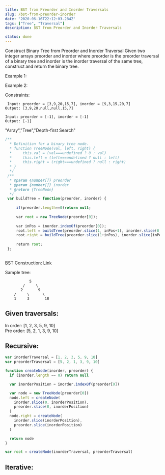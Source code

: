 ```yaml
---
title: BST from Preorder and Inorder Traversals
slug: /bst-from-preorder-inorder
date: "2020-06-16T22:12:03.284Z"
tags: ["Tree", "Traversal"]
description: BST from Preorder and Inorder Traversals

status: done
---
```


Construct Binary Tree from Preorder and Inorder Traversal
Given two integer arrays preorder and inorder where preorder is the preorder traversal of a binary tree and inorder is the inorder traversal of the same tree, construct and return the binary tree.

Example 1:

Example 2:

Constraints:

```
 Input: preorder = [3,9,20,15,7], inorder = [9,3,15,20,7]
Output: [3,9,20,null,null,15,7]

```

```
Input: preorder = [-1], inorder = [-1]
Output: [-1]

```

"Array","Tree","Depth-first Search"

```javascript
/**
  * Definition for a binary tree node.
  * function TreeNode(val, left, right) {
  *     this.val = (val===undefined ? 0 : val)
  *     this.left = (left===undefined ? null : left)
  *     this.right = (right===undefined ? null : right)
  * }
  */
 /**
  * @param {number[]} preorder
  * @param {number[]} inorder
  * @return {TreeNode}
  */
 var buildTree = function(preorder, inorder) {
     
     if(preorder.length==0)return null;
     
     var root = new TreeNode(preorder[0]);
     
     var inPos = inorder.indexOf(preorder[0]);
     root.left = buildTree(preorder.slice(1, inPos+1), inorder.slice(0, inPos));
     root.right = buildTree(preorder.slice(1+inPos), inorder.slice(inPos+1));
     
     return root;
 };
 ​
```

BST Construction: [Link](/bst)

Sample tree:

```
           5
        /     \
       2       9
    /     \      \
    1     3       10
```

## Given traversals:

In order: [1, 2, 3, 5, 9, 10]  
Pre order: [5, 2, 1, 3, 9, 10]

## Recursive:

```javascript
var inorderTraversal = [1, 2, 3, 5, 9, 10]
var preorderTraversal = [5, 2, 1, 3, 9, 10]

function createNode(inorder, preorder) {
  if (inorder.length == 0) return null

  var inorderPosition = inorder.indexOf(preorder[0])

  var node = new TreeNode(preorder[0])
  node.left = createNode(
    inorder.slice(0, inorderPosition),
    preorder.slice(0, inorderPosition)
  )
  node.right = createNode(
    inorder.slice(inorderPosition),
    preorder.slice(inorderPosition)
  )

  return node
}

var root = createNode(inorderTraversal, preorderTraversal)
```

## Iterative:
